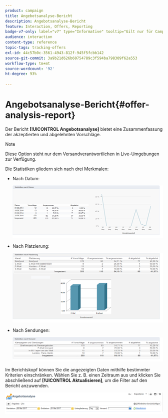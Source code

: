 ```yaml
---
product: campaign
title: Angebotsanalyse-Bericht
description: Angebotsanalyse-Bericht
feature: Interaction, Offers, Reporting
badge-v7-only: label="v7" type="Informative" tooltip="Gilt nur für Campaign Classic v7"
audience: interaction
content-type: reference
topic-tags: tracking-offers
exl-id: 44c57b0c-3561-4943-812f-945f5fcbb142
source-git-commit: 3a9b21d626b60754789c3f594ba798309f62a553
workflow-type: tm+mt
source-wordcount: '92'
ht-degree: 93%

---
```


# Angebotsanalyse-Bericht{#offer-analysis-report}



Der Bericht **[!UICONTROL Angebotsanalyse]** bietet eine Zusammenfassung der akzeptierten und abgelehnten Vorschläge.

>[!NOTE]
>
>Diese Option steht nur dem Versandverantwortlichen in Live-Umgebungen zur Verfügung.

Die Statistiken gliedern sich nach drei Merkmalen:

* Nach Datum:

  ![](assets/offer_report_perdate.png)

* Nach Platzierung:

  ![](assets/offer_report_perspaces.png)

* Nach Sendungen:

  ![](assets/offer_report_perdeliveries.png)

Im Berichtskopf können Sie die angezeigten Daten mithilfe bestimmter Kriterien einschränken. Wählen Sie z. B. einen Zeitraum aus und klicken Sie abschließend auf **[!UICONTROL Aktualisieren]**, um die Filter auf den Bericht anzuwenden.

![](assets/offer_report_criteria.png)
